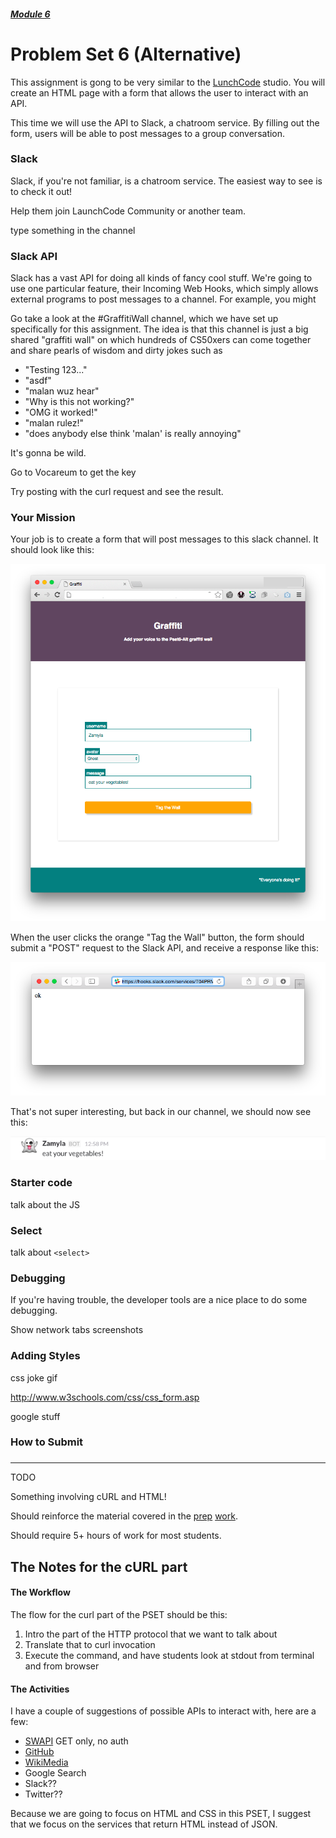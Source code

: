 ##### [Module 6](../../../)

# Problem Set 6 (Alternative)

This assignment is gong to be very similar to the [LunchCode]() studio. You will create an HTML page with a form that allows the user to interact with an API.

This time we will use the API to Slack, a chatroom service. By filling out the form, users will be able to post messages to a group conversation.

### Slack

Slack, if you're not familiar, is a chatroom service. The easiest way to see is to check it out! 

Help them join LaunchCode Community or another team.

type something in the channel


### Slack API

Slack has a vast API for doing all kinds of fancy cool stuff. We're going to use one particular feature, their <a>Incoming Web Hooks</a>, which simply allows external programs to post messages to a channel. For example, you might 

Go take a look at the <a>#GraffitiWall</a> channel, which we have set up specifically for this assignment. The idea is that this channel is just a big shared "graffiti wall" on which hundreds of CS50xers can come together and share pearls of wisdom and dirty jokes such as

* "Testing 123..."
* "asdf"
* "malan wuz hear"
* "Why is this not working?"
* "OMG it worked!"
* "malan rulez!"
* "does anybody else think 'malan' is really annoying"

It's gonna be wild.

Go to Vocareum to get the key

Try posting with the curl request and see the result.


### Your Mission

Your job is to create a form that will post messages to this slack channel. It should look like this:

<img src="screenshots/graffiti.png"/>

When the user clicks the orange "Tag the Wall" button, the form should submit a "POST" request to the Slack API, and receive a response like this:

<img src="screenshots/response.png"/>

That's not super interesting, but back in our channel, we should now see this:

<img src="screenshots/zamylapost.png"/>


### Starter code

talk about the JS


### Select

talk about `<select>`


### Debugging

If you're having trouble, the developer tools are a nice place to do some debugging. 

Show network tabs screenshots


### Adding Styles

css joke gif

http://www.w3schools.com/css/css_form.asp

google stuff


### How to Submit


### 







***

TODO

Something involving cURL and HTML!

Should reinforce the material covered in the 
<a href="../../class1-prep" target="_blank">prep</a>
<a href="../../class2-prep" target="_blank">work</a>.

Should require 5+ hours of work for most students.

## The Notes for the cURL part

#### The Workflow

The flow for the curl part of the PSET should be this:

1. Intro the part of the HTTP protocol that we want to talk about
2. Translate that to curl invocation
3. Execute the command, and have students look at stdout from terminal and from browser

#### The Activities

I have a couple of suggestions of possible APIs to interact with, here are a few:

- [SWAPI](swapi.co) GET only, no auth
- [GitHub](https://developer.github.com/v3/)
- [WikiMedia](https://en.wikipedia.org/w/api.php)
- Google Search
- Slack??
- Twitter??

Because we are going to focus on HTML and CSS in this PSET, I suggest that we focus on
the services that return HTML instead of JSON. 
